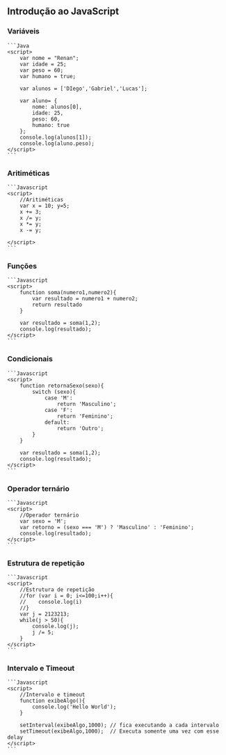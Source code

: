 ## Introdução ao JavaScript

### Variáveis
    ```Java
    <script>
        var nome = "Renan";
        var idade = 25;
        var peso = 60;
        var humano = true;

        var alunos = ['DIego','Gabriel','Lucas'];

        var aluno= {
            nome: alunos[0],
            idade: 25,
            peso: 60,
            humano: true
        };
        console.log(alunos[1]);
        console.log(aluno.peso);
    </script>
    ```

### Aritiméticas
    ```Javascript
    <script>
        //Aritiméticas
        var x = 10; y=5;
        x += 3;
        x /= y;
        x *= y;
        x -= y;

    </script>
    ```
### Funções
    ```Javascript
    <script>
        function soma(numero1,numero2){
            var resultado = numero1 + numero2;
            return resultado
        }

        var resultado = soma(1,2);
        console.log(resultado);
    </script>
    ```
### Condicionais 
    ```Javascript
    <script>
        function retornaSexo(sexo){
            switch (sexo){
                case 'M':
                    return 'Masculino';
                case 'F':
                    return 'Feminino';
                default:
                    return 'Outro';
            }
        }

        var resultado = soma(1,2);
        console.log(resultado);
    </script>
    ```

### Operador ternário
    ```Javascript
    <script>
        //Operador ternário
        var sexo = 'M';
        var retorno = (sexo === 'M') ? 'Masculino' : 'Feminino';
        console.log(resultado);
    </script>
    ```
### Estrutura de repetição
    ```Javascript
    <script>
        //Estrutura de repetição
        //for (var i = 0; i<=100;i++){
        //    console.log(i)
        //}
        var j = 2123213;
        while(j > 50){
            console.log(j);
            j /= 5;
        }
    </script>
    ```
### Intervalo e Timeout
    ```Javascript
    <script>
        //Intervalo e timeout
        function exibeAlgo(){
            console.log('Hello World');
        }

        setInterval(exibeAlgo,1000); // fica executando a cada intervalo
        setTimeout(exibeAlgo,1000);  // Executa somente uma vez com esse delay
    </script>
    ```
